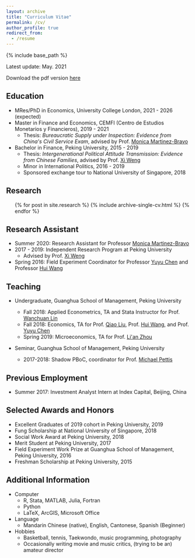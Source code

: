 ```yaml
---
layout: archive
title: "Curriculum Vitae"
permalink: /cv/
author_profile: true
redirect_from:
  - /resume
---
```


{% include base_path %}

Latest update: May. 2021

Download the pdf version [here](https://drive.google.com/file/d/1USLnD5h9DAGwTTTGX5zMlp1YPRg2BBR1/view?usp=sharing)

Education
------
* MRes/PhD in Economics, University College London, 2021 - 2026 (expected)
* Master in Finance and Economics, CEMFI (Centro de Estudios Monetarios y Financieros), 2019 - 2021
  * Thesis: *Bureaucratic Supply under Inspection: Evidence from China's Civil Service Exam*, advised by Prof. [Monica Martinez-Bravo](https://www.cemfi.es/~martinez-bravo/mmb/Home.html)
* Bachelor in Finance, Peking University, 2015 - 2019
  * Thesis: *Intergenerational Political Attitude Transmission: Evidence from Chinese Families*, advised by Prof. [Xi Weng](https://wengxi125.weebly.com/)
  * Minor in International Politics, 2016 - 2019
  * Sponsored exchange tour to National University of Singapore, 2018

Research
------
  <ul>{% for post in site.research %}
    {% include archive-single-cv.html %}
  {% endfor %}</ul>
  
Research Assistant
------
* Summer 2020: Research Assistant for Professor [Monica Martinez-Bravo](https://www.cemfi.es/~martinez-bravo/mmb/Home.html)
* 2017 - 2019: Independent Research Program at Peking University
  * Advised by Prof. [Xi Weng](https://wengxi125.weebly.com/)
* Spring 2016: Field Experiment Coordinator for Professor [Yuyu Chen](https://scholar.google.es/citations?user=2tg4eXoAAAAJ&hl=en) and Professor [Hui Wang](https://scholar.google.es/citations?user=yOIN8lUAAAAJ&hl=en&oi=ao)
  
Teaching
------
* Undergraduate, Guanghua School of Management, Peking University
  * Fall 2018: Applied Econometrics, TA and Stata Instructor for Prof. [Wanchuan Lin](https://en.gsm.pku.edu.cn/conjsxq.jsp?urltype=tree.TreeTempUrl&wbtreeid=1099&user_id=wlin)
  * Fall 2018: Economics, TA for Prof. [Qiao Liu](https://en.gsm.pku.edu.cn/conjsxq.jsp?urltype=tree.TreeTempUrl&wbtreeid=1099&user_id=qiao_liu), Prof. [Hui Wang](https://scholar.google.es/citations?user=yOIN8lUAAAAJ&hl=en&oi=ao), and Prof. [Yuyu Chen](https://scholar.google.es/citations?user=2tg4eXoAAAAJ&hl=en)
  * Spring 2019: Microeconomics, TA for Prof. [Li'an Zhou](https://scholar.google.es/citations?user=8ZOQYnIAAAAJ&hl=en&oi=ao)

* Seminar, Guanghua School of Management, Peking University
  * 2017-2018: Shadow PBoC, coordinator for Prof. [Michael Pettis](https://carnegieendowment.org/experts/444)
  
Previous Employment
------
* Summer 2017: Investment Analyst Intern at Index Capital, Beijing, China
  
Selected Awards and Honors
------
* Excellent Graduates of 2019 cohort in Peking University, 2019
* Fung Scholarship at National University of Singapore, 2018
* Social Work Award at Peking University, 2018
* Merit Student at Peking University, 2017
* Field Experiment Work Prize at Guanghua School of Management, Peking University, 2016
* Freshman Scholarship at Peking University, 2015
  
Additional Information
------
* Computer
  * R, Stata, MATLAB, Julia, Fortran
  * Python
  * LaTeX, ArcGIS, Microsoft Office
* Language
  * Mandarin Chinese (native), English, Cantonese, Spanish (Beginner)
* Hobbies
  * Basketball, tennis, Taekwondo, music programming, photography
  * Occasionally writing movie and music critics, (trying to be an) amateur director
